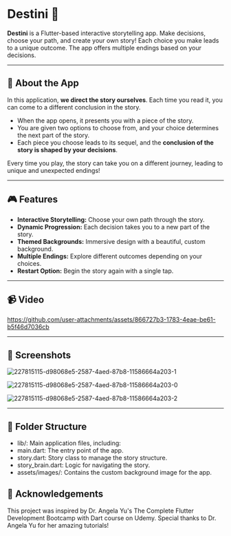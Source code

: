 # Destini 🔮

**Destini** is a Flutter-based interactive storytelling app. Make decisions, choose your path, and create your own story! Each choice you make leads to a unique outcome. The app offers multiple endings based on your decisions.

---

## 📖 About the App
In this application, **we direct the story ourselves**. Each time you read it, you can come to a different conclusion in the story.

- When the app opens, it presents you with a piece of the story.  
- You are given two options to choose from, and your choice determines the next part of the story.  
- Each piece you choose leads to its sequel, and the **conclusion of the story is shaped by your decisions**.

Every time you play, the story can take you on a different journey, leading to unique and unexpected endings!

---

## 🎮 Features
- **Interactive Storytelling:** Choose your own path through the story.  
- **Dynamic Progression:** Each decision takes you to a new part of the story.  
- **Themed Backgrounds:** Immersive design with a beautiful, custom background.  
- **Multiple Endings:** Explore different outcomes depending on your choices.  
- **Restart Option:** Begin the story again with a single tap.  

---

## 📹 Video

https://github.com/user-attachments/assets/866727b3-1783-4eae-be61-b5f46d7036cb

---

## 📸 Screenshots

![227815115-d98068e5-2587-4aed-87b8-11586664a203-1](https://github.com/user-attachments/assets/9942256b-5a5b-4fb5-a50e-866a59715aa2)

![227815115-d98068e5-2587-4aed-87b8-11586664a203-0](https://github.com/user-attachments/assets/f835606c-8bd0-404f-a37e-08faf512d642)

![227815115-d98068e5-2587-4aed-87b8-11586664a203-2](https://github.com/user-attachments/assets/be6bb793-cd74-4ea7-b322-b0d168c05e9d)

---

## 📂 Folder Structure
- lib/: Main application files, including:
- main.dart: The entry point of the app.
- story.dart: Story class to manage the story structure.
- story_brain.dart: Logic for navigating the story.
- assets/images/: Contains the custom background image for the app.

## 🙏 Acknowledgements
This project was inspired by Dr. Angela Yu's The Complete Flutter Development Bootcamp with Dart course on Udemy. Special thanks to Dr. Angela Yu for her amazing tutorials!


